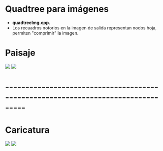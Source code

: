 # Quadtree para imágenes

- **quadtreeImg.cpp**.
- Los recuadros notorios en la imagen de salida representan nodos hoja, permiten "comprimir" la imagen.

# Paisaje

![](https://raw.githubusercontent.com/kevin-salazar/computacionGrafica/master/quadtreeImagenes/imagenes/paisaje.jpg)
![](https://raw.githubusercontent.com/kevin-salazar/computacionGrafica/master/quadtreeImagenes/imagenes/paisajeOut.jpg)

# ---------------------------------------------------------------------------------

# Caricatura

![](https://raw.githubusercontent.com/kevin-salazar/computacionGrafica/master/quadtreeImagenes/imagenes/sp.jpg)
![](https://raw.githubusercontent.com/kevin-salazar/computacionGrafica/master/quadtreeImagenes/imagenes/spOut2.jpg)

